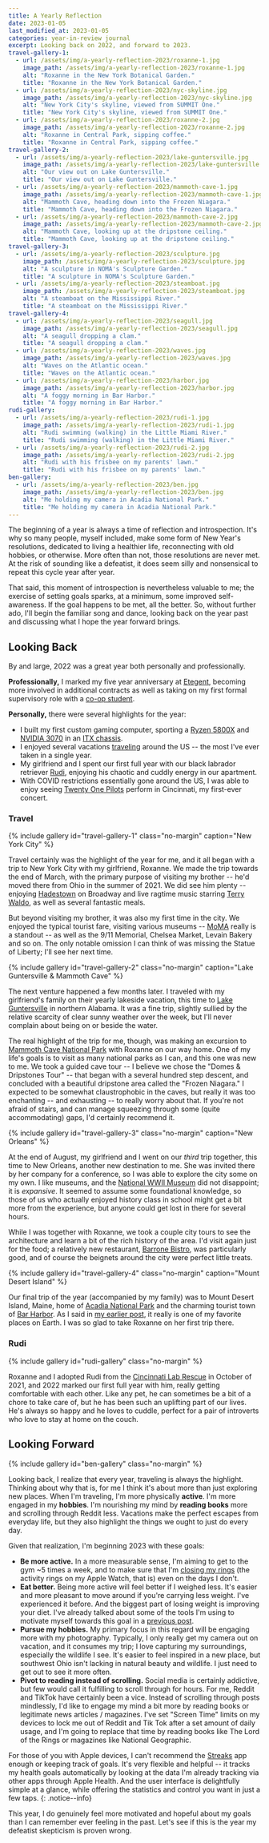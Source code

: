 ```yaml
---
title: A Yearly Reflection
date: 2023-01-05
last_modified_at: 2023-01-05
categories: year-in-review journal
excerpt: Looking back on 2022, and forward to 2023.
travel-gallery-1:
  - url: /assets/img/a-yearly-reflection-2023/roxanne-1.jpg
    image_path: /assets/img/a-yearly-reflection-2023/roxanne-1.jpg
    alt: "Roxanne in the New York Botanical Garden."
    title: "Roxanne in the New York Botanical Garden."
  - url: /assets/img/a-yearly-reflection-2023/nyc-skyline.jpg
    image_path: /assets/img/a-yearly-reflection-2023/nyc-skyline.jpg
    alt: "New York City's skyline, viewed from SUMMIT One."
    title: "New York City's skyline, viewed from SUMMIT One."
  - url: /assets/img/a-yearly-reflection-2023/roxanne-2.jpg
    image_path: /assets/img/a-yearly-reflection-2023/roxanne-2.jpg
    alt: "Roxanne in Central Park, sipping coffee."
    title: "Roxanne in Central Park, sipping coffee."
travel-gallery-2:
  - url: /assets/img/a-yearly-reflection-2023/lake-guntersville.jpg
    image_path: /assets/img/a-yearly-reflection-2023/lake-guntersville.jpg
    alt: "Our view out on Lake Guntersville."
    title: "Our view out on Lake Guntersville."
  - url: /assets/img/a-yearly-reflection-2023/mammoth-cave-1.jpg
    image_path: /assets/img/a-yearly-reflection-2023/mammoth-cave-1.jpg
    alt: "Mammoth Cave, heading down into the Frozen Niagara."
    title: "Mammoth Cave, heading down into the Frozen Niagara."
  - url: /assets/img/a-yearly-reflection-2023/mammoth-cave-2.jpg
    image_path: /assets/img/a-yearly-reflection-2023/mammoth-cave-2.jpg
    alt: "Mammoth Cave, looking up at the dripstone ceiling."
    title: "Mammoth Cave, looking up at the dripstone ceiling."
travel-gallery-3:
  - url: /assets/img/a-yearly-reflection-2023/sculpture.jpg
    image_path: /assets/img/a-yearly-reflection-2023/sculpture.jpg
    alt: "A sculpture in NOMA's Sculpture Garden."
    title: "A sculpture in NOMA's Sculpture Garden."
  - url: /assets/img/a-yearly-reflection-2023/steamboat.jpg
    image_path: /assets/img/a-yearly-reflection-2023/steamboat.jpg
    alt: "A steamboat on the Mississippi River."
    title: "A steamboat on the Mississippi River."
travel-gallery-4:
  - url: /assets/img/a-yearly-reflection-2023/seagull.jpg
    image_path: /assets/img/a-yearly-reflection-2023/seagull.jpg
    alt: "A seagull dropping a clam."
    title: "A seagull dropping a clam."
  - url: /assets/img/a-yearly-reflection-2023/waves.jpg
    image_path: /assets/img/a-yearly-reflection-2023/waves.jpg
    alt: "Waves on the Atlantic ocean."
    title: "Waves on the Atlantic ocean."
  - url: /assets/img/a-yearly-reflection-2023/harbor.jpg
    image_path: /assets/img/a-yearly-reflection-2023/harbor.jpg
    alt: "A foggy morning in Bar Harbor."
    title: "A foggy morning in Bar Harbor."
rudi-gallery:
  - url: /assets/img/a-yearly-reflection-2023/rudi-1.jpg
    image_path: /assets/img/a-yearly-reflection-2023/rudi-1.jpg
    alt: "Rudi swimming (walking) in the Little Miami River."
    title: "Rudi swimming (walking) in the Little Miami River."
  - url: /assets/img/a-yearly-reflection-2023/rudi-2.jpg
    image_path: /assets/img/a-yearly-reflection-2023/rudi-2.jpg
    alt: "Rudi with his frisbee on my parents' lawn."
    title: "Rudi with his frisbee on my parents' lawn."
ben-gallery:
  - url: /assets/img/a-yearly-reflection-2023/ben.jpg
    image_path: /assets/img/a-yearly-reflection-2023/ben.jpg
    alt: "Me holding my camera in Acadia National Park."
    title: "Me holding my camera in Acadia National Park."
---
```


The beginning of a year is always a time of reflection and introspection. It's why so many people, myself included,
make some form of New Year's resolutions, dedicated to living a healthier life, reconnecting with old hobbies, or
otherwise. More often than not, those resolutions are never met. At the risk of sounding like a defeatist, it does
seem silly and nonsensical to repeat this cycle year after year.

That said, this moment of introspection is nevertheless valuable to me; the exercise of setting goals sparks, at a
minimum, some improved self-awareness. If the goal happens to be met, all the better. So, without further ado, I'll
begin the familiar song and dance, looking back on the year past and discussing what I hope the year forward brings.

## Looking Back

By and large, 2022 was a great year both personally and professionally. 

**Professionally,** I marked my five year anniversary at [Etegent](etegent.com), becoming more involved in additional
contracts as well as taking on my first formal supervisory role with a [co-op student](https://www.uc.edu/co-op.html).

**Personally,** there were several highlights for the year:
* I built my first custom gaming computer, sporting a
  [Ryzen 5800X](https://www.amd.com/en/products/cpu/amd-ryzen-7-5800x) and
  [NVIDIA 3070](https://www.evga.com/products/product.aspx?pn=08G-P5-3767-KL) in an
  [ITX chassis](https://phanteks.com/Evolv-Shift2-Air.html).
* I enjoyed several vacations [traveling](#travel) around the US -- the most I've ever taken in a single year.
* My girlfriend and I spent our first full year with our black labrador retriever [Rudi](#rudi), enjoying his chaotic
  and cuddly energy in our apartment. 
* With COVID restrictions essentially gone around the US, I was able to enjoy seeing
  [Twenty One Pilots](https://www.twentyonepilots.com/) perform in Cincinnati, my first-ever concert.

### Travel

{% include gallery id="travel-gallery-1" class="no-margin" caption="New York City" %}

Travel certainly was the highlight of the year for me, and it all began with a trip to New York City with my girlfriend,
Roxanne. We made the trip towards the end of March, with the primary purpose of visiting my brother -- he'd moved there
from Ohio in the summer of 2021. We did see him plenty -- enjoying [Hadestown](https://www.hadestown.com/) on Broadway
and live ragtime music starring [Terry Waldo](https://en.wikipedia.org/wiki/Terry_Waldo), as well as several fantastic
meals.

But beyond visiting my brother, it was also my first time in the city. We enjoyed the typical tourist fare, visiting
various museums -- [MoMA](https://www.moma.org/) really is a standout -- as well as the 9/11 Memorial, Chelsea Market,
Levain Bakery and so on. The only notable omission I can think of was missing the Statue of Liberty; I'll see her next
time. 

{% include gallery id="travel-gallery-2" class="no-margin" caption="Lake Guntersville & Mammoth Cave" %}

The next venture happened a few months later. I traveled with my girlfriend's family on their yearly lakeside vacation,
this time to [Lake Guntersville](https://en.wikipedia.org/wiki/Guntersville_Lake) in northern Alabama. It was a fine
trip, slightly sullied by the relative scarcity of clear sunny weather over the week, but I'll never complain about
being on or beside the water.

The real highlight of the trip for me, though, was making an excursion to
[Mammoth Cave National Park](https://www.nps.gov/maca/index.htm) with Roxanne on our way home. One of my life's goals is
to visit as many national parks as I can, and this one was new to me. We took a guided cave tour -- I believe we chose
the "Domes & Dripstones Tour" -- that began with a several hundred step descent, and concluded with a beautiful
dripstone area called the "Frozen Niagara." I expected to be somewhat claustrophobic in the caves, but really it was too
enchanting -- and exhausting -- to really worry about that. If you're not afraid of stairs, and can manage squeezing
through some (quite accommodating) gaps, I'd certainly recommend it.

{% include gallery id="travel-gallery-3" class="no-margin" caption="New Orleans" %}

At the end of August, my girlfriend and I went on our _third_ trip together, this time to New Orleans, another new
destination to me. She was invited there by her company for a conference, so I was able to explore the city some on my
own. I like museums, and the [National WWII Museum](https://www.nationalww2museum.org/) did not disappoint; it is 
_expansive_. It seemed to assume some foundational knowledge, so those of us who actually enjoyed history class in
school might get a bit more from the experience, but anyone could get lost in there for several hours.

While I was together with Roxanne, we took a couple city tours to see the architecture and learn a bit of the rich
history of the area. I'd visit again just for the food; a relatively new restaurant, 
[Barrone Bistro](https://baronnebistro.com/#), was particularly good, and of course the beignets around the city were
perfect little treats.

{% include gallery id="travel-gallery-4" class="no-margin" caption="Mount Desert Island" %}

Our final trip of the year (accompanied by my family) was to Mount Desert Island, Maine, home of
[Acadia National Park](https://www.nps.gov/acad/index.htm) and the charming tourist town of
[Bar Harbor](https://en.wikipedia.org/wiki/Bar_Harbor,_Maine). As I said in
[my earlier post](/photo-journal/2022-11-12-bar-harbor-and-acadia-national-park/), it really is one of my favorite
places on Earth. I was so glad to take Roxanne on her first trip there.

### Rudi

{% include gallery id="rudi-gallery" class="no-margin" %}

Roxanne and I adopted Rudi from the [Cincinnati Lab Rescue](https://www.cincinnatilabrescue.org/) in October of 2021,
and 2022 marked our first full year with him, really getting comfortable with each other. Like any pet, he can sometimes
be a bit of a chore to take care of, but he has been such an uplifting part of our lives. He's always so happy and he
loves to cuddle, perfect for a pair of introverts who love to stay at home on the couch.

## Looking Forward

{% include gallery id="ben-gallery" class="no-margin" %}

Looking back, I realize that every year, traveling is always the highlight. Thinking about why that is, for me I think
it's about more than just exploring new places. When I'm traveling, I'm more physically **active**. I'm more engaged in
my **hobbies**. I'm nourishing my mind by **reading books** more and scrolling through Reddit less. Vacations make the
perfect escapes from everyday life, but they also highlight the things we ought to just do every day.

Given that realization, I'm beginning 2023 with these goals:
* **Be more active.** In a more measurable sense, I'm aiming to get to the gym ~5 times a week, and to make sure that
  I'm [closing my rings](https://www.apple.com/watch/close-your-rings/) (the activity rings on my Apple Watch, that is)
  even on the days I don't.
* **Eat better.** Being more active will feel better if I weighed less. It's easier and more pleasant to move around if
  you're carrying less weight. I've experienced it before. And the biggest part of losing weight is improving your diet.
  I've already talked about some of the tools I'm using to motivate myself towards this goal in a
  [previous post](/posts/2022-11-11-projecting-weight-change/).
* **Pursue my hobbies.** My primary focus in this regard will be engaging more with my photography. Typically, I only
  really get my camera out on vacation, and it consumes my trip; I love capturing my surroundings, especially the
  wildlife I see. It's easier to feel inspired in a new place, but southwest Ohio isn't lacking in natural beauty and
  wildlife. I just need to get out to see it more often.
* **Pivot to reading instead of scrolling.** Social media is certainly addictive, but few would call it fulfilling to
  scroll through for hours. For me, Reddit and TikTok have certainly been a vice. Instead of scrolling through posts
  mindlessly, I'd like to engage my mind a bit more by reading books or legitimate news articles / magazines. I've set
  "Screen Time" limits on my devices to lock me out of Reddit and Tik Tok after a set amount of daily usage, and I'm
  going to replace that time by reading books like The Lord of the Rings or magazines like National Geographic.

For those of you with Apple devices, I can't recommend the [Streaks](https://streaksapp.com/) app enough or keeping
track of goals. It's very flexible and helpful -- it tracks my health goals automatically by looking at the data I'm
already tracking via other apps through Apple Health. And the user interface is delightfully simple at a glance, while
offering the statistics and control you want in just a few taps.
{: .notice--info}

This year, I do genuinely feel more motivated and hopeful about my goals than I can remember ever feeling in the past.
Let's see if this is the year my defeatist skepticism is proven wrong.
